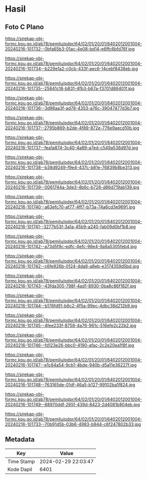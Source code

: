 # Hasil

## Foto C Plano

https://sirekap-obj-formc.kpu.go.id/ab78/pemilu/pdpr/64/02/01/20/01/6402012001004-20240216-101732--0bfa65b3-01ac-4e08-bd14-e6ffc6bfd76f.jpg

https://sirekap-obj-formc.kpu.go.id/ab78/pemilu/pdpr/64/02/01/20/01/6402012001004-20240216-101734--b229e1a2-c0cb-433f-aec6-14cebf8438eb.jpg

https://sirekap-obj-formc.kpu.go.id/ab78/pemilu/pdpr/64/02/01/20/01/6402012001004-20240216-101735--25841c18-b831-4fb3-b67a-f3701d86401f.jpg

https://sirekap-obj-formc.kpu.go.id/ab78/pemilu/pdpr/64/02/01/20/01/6402012001004-20240216-101736--3d96aa3f-ad78-4353-a76c-39047477d3b7.jpg

https://sirekap-obj-formc.kpu.go.id/ab78/pemilu/pdpr/64/02/01/20/01/6402012001004-20240216-101737--2795b869-b2de-4f89-872e-776e9aecd10b.jpg

https://sirekap-obj-formc.kpu.go.id/ab78/pemilu/pdpr/64/02/01/20/01/6402012001004-20240216-101737--fea1a874-3c40-4a89-a7ed-c549a538d97d.jpg

https://sirekap-obj-formc.kpu.go.id/ab78/pemilu/pdpr/64/02/01/20/01/6402012001004-20240216-101738--b38d9249-f9e4-437c-b81e-76839b8be313.jpg

https://sirekap-obj-formc.kpu.go.id/ab78/pemilu/pdpr/64/02/01/20/01/6402012001004-20240216-101739--0061744a-3de3-4b6c-b728-d86d719ab139.jpg

https://sirekap-obj-formc.kpu.go.id/ab78/pemilu/pdpr/64/02/01/20/01/6402012001004-20240216-101740--a63efc70-af77-4ff7-b73a-74a6cd3e9691.jpg

https://sirekap-obj-formc.kpu.go.id/ab78/pemilu/pdpr/64/02/01/20/01/6402012001004-20240216-101741--3277b53f-3a1a-45b9-a240-fab09d0bf1b8.jpg

https://sirekap-obj-formc.kpu.go.id/ab78/pemilu/pdpr/64/02/01/20/01/6402012001004-20240216-101742--a73d5f9c-edfc-4efc-98e4-9a6a5305feb4.jpg

https://sirekap-obj-formc.kpu.go.id/ab78/pemilu/pdpr/64/02/01/20/01/6402012001004-20240216-101742--c6fe926b-0124-4da9-a8eb-e3174359d5bd.jpg

https://sirekap-obj-formc.kpu.go.id/ab78/pemilu/pdpr/64/02/01/20/01/6402012001004-20240216-101743--43fda305-798f-4ad1-8930-0ba8c86f182f.jpg

https://sirekap-obj-formc.kpu.go.id/ab78/pemilu/pdpr/64/02/01/20/01/6402012001004-20240216-101744--b176fd91-b6c2-4f5a-99ec-4dbc38d212b9.jpg

https://sirekap-obj-formc.kpu.go.id/ab78/pemilu/pdpr/64/02/01/20/01/6402012001004-20240216-101745--4fee233f-8758-4a76-961c-516efe2c22b2.jpg

https://sirekap-obj-formc.kpu.go.id/ab78/pemilu/pdpr/64/02/01/20/01/6402012001004-20240216-101746--fd123e26-bbc0-4190-afac-2c2e20ea1f8f.jpg

https://sirekap-obj-formc.kpu.go.id/ab78/pemilu/pdpr/64/02/01/20/01/6402012001004-20240216-101747--e1c84a54-9cb1-4bde-940b-d5a11e36227f.jpg

https://sirekap-obj-formc.kpu.go.id/ab78/pemilu/pdpr/64/02/01/20/01/6402012001004-20240216-101748--763165de-01df-46a5-b127-99102ba1f824.jpg

https://sirekap-obj-formc.kpu.go.id/ab78/pemilu/pdpr/64/02/01/20/01/6402012001004-20240216-101749--88970ddf-265f-439d-8423-2d4081b804eb.jpg

https://sirekap-obj-formc.kpu.go.id/ab78/pemilu/pdpr/64/02/01/20/01/6402012001004-20240216-101733--70b91d5b-03b6-4983-b944-c6f247802b33.jpg


## Metadata

| Key        | Value               |
| ---------- | ------------------- |
| Time Stamp | 2024-02-29 22:03:47 |
| Kode Dapil | 6401                |



